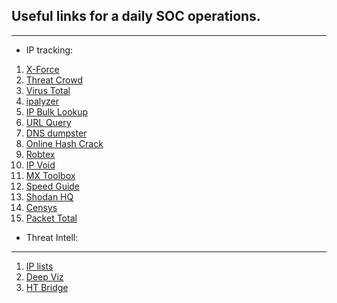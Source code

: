## Useful links for a daily SOC operations. 
---

+ IP tracking:
1. [X-Force](https://exchange.xforce.ibmcloud.com/new)
2. [Threat Crowd](https://www.threatcrowd.org/)
3. [Virus Total](https://www.virustotal.com/)
4. [ipalyzer](https://www.ipalyzer.com/)
5. [IP Bulk Lookup](https://www.infobyip.com/ipbulklookup.php)
6. [URL Query](http://urlquery.net/)
7. [DNS dumpster](https://dnsdumpster.com/)
8. [Online Hash Crack](https://www.onlinehashcrack.com/)
9. [Robtex](https://www.robtex.com/)
10. [IP Void](http://www.ipvoid.com/)
11. [MX Toolbox](http://mxtoolbox.com/SuperTool.aspx)
12. [Speed Guide](http://www.speedguide.net/)
13. [Shodan HQ](https://www.shodan.io/)
14. [Censys](https://censys.io/)
15. [Packet Total](https://www.packettotal.com/)

+ Threat Intell:
---
1. [IP lists](http://iplists.firehol.org/)
2. [Deep Viz](https://intel.deepviz.com/)
3. [HT Bridge](https://www.htbridge.com/radar/)


